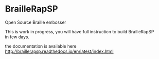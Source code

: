 # BrailleRapSP

Open Source Braille embosser

This is work in progress, you will have full instruction to build BrailleRapSP in few days.

the documentation is available here http://braillerapsp.readthedocs.io/en/latest/index.html

